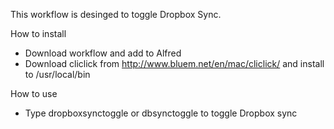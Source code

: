 This workflow is desinged to toggle Dropbox Sync. 

How to install

- Download workflow and add to Alfred
- Download cliclick from http://www.bluem.net/en/mac/cliclick/ and install to /usr/local/bin

How to use
- Type dropboxsynctoggle or dbsynctoggle to toggle Dropbox sync
